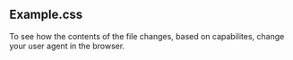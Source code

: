 ## Example.css

To see how the contents of the file changes, based on capabilites, change your user agent in the browser.